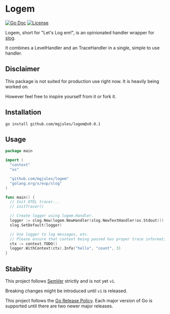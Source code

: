 # Logem

[![Go Doc](https://img.shields.io/badge/godoc-reference-blue.svg?style=for-the-badge)](https://godoc.org/github.com/mgjules/logem)
[![License](https://img.shields.io/badge/License-Apache%202.0-blue.svg?style=for-the-badge)](LICENSE)

Logem, short for "Let's Log em!", is an opinionated handler wrapper for [slog](https://pkg.go.dev/golang.org/x/exp/slog).

It combines a LevelHandler and an TraceHandler in a single, simple to use handler.

## Disclaimer

This package is not suited for production use right now. It is heavily being worked on.

However feel free to inspire yourself from it or fork it.

## Installation

```shell
go install github.com/mgjules/logem@v0.0.1
```

## Usage

```go
package main

import (
  "context"
  "os"

  "github.com/mgjules/logem"
  "golang.org/x/exp/slog"
)

func main() {
  // Init OTEL tracer...
  // initTracer()

  // Create logger using logem.Handler.
  logger := slog.New(logem.NewHandler(slog.NewTextHandler(os.Stdout)))
  slog.SetDefault(logger)

  // Use logger to log messages, etc.
  // Please ensure that context being passed has proper trace information.
  ctx := context.TODO()
  logger.WithContext(ctx).Info("hello", "count", 3)
}
```

## Stability

This project follows [SemVer](http://semver.org/) strictly and is not yet `v1`.

Breaking changes might be introduced until `v1` is released.

This project follows the [Go Release Policy](https://golang.org/doc/devel/release.html#policy). Each major version of Go is supported until there are two newer major releases.
